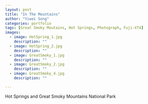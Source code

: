 ```yaml
---
layout: post
title: "In The Mountains"
author: "Yiwei Song"
categories: portfolio
tags: [Great Smoky Moutains, Hot Springs, Photograph, Fuji-XT4]
images:
  - image: HotSpring_1.jpg
    description: ""
  - image: HotSpring_2.jpg
    description: ""
  - image: GreatSmoky_1.jpg
    description: ""
  - image: GreatSmoky_2.jpg
    description: ""
  - image: GreatSmoky_4.jpg
    description: ""

---
```

Hot Springs and Great Smoky Mountains National Park
